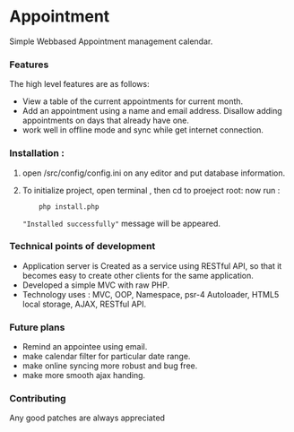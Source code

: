 # Appointment
Simple Web­based Appointment management calendar. 

### Features
The high level features are as follows: 

* View a table of the current appointments for current month. 
* Add an appointment using a name and email address. Disallow adding appointments 
on days that already have one. 
* work well in offline mode and sync while get internet connection.

### Installation :
1. open <Project root>/src/config/config.ini on any editor and put database information.

2. To initialize project, open terminal , then cd to proeject root:
    now run :
    ```
        php install.php
    ```
    ```"Installed successfully"``` message will be appeared.

### Technical points of development 
* Application server is Created as a service using RESTful API, so that it becomes easy 
to create other clients for the same application.
* Developed a simple MVC with raw PHP.
* Technology uses : MVC, OOP, Namespace, psr-4 Autoloader, HTML5 local storage, AJAX, RESTful API. 

### Future plans
* Remind an appointee using email.
* make calendar filter for particular date range.
* make online syncing more robust and bug free.
* make more smooth ajax handing. 

### Contributing
Any good patches are always appreciated

	
	
